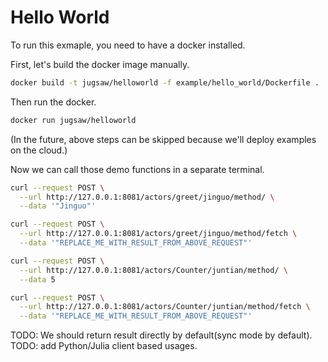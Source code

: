 # Hello World

To run this exmaple, you need to have a docker installed.

First, let's build the docker image manually.

```bash
docker build -t jugsaw/helloworld -f example/hello_world/Dockerfile .
```

Then run the docker.

```bash
docker run jugsaw/helloworld
```

(In the future, above steps can be skipped because we'll deploy examples on the cloud.)

Now we can call those demo functions in a separate terminal.

```bash
curl --request POST \
  --url http://127.0.0.1:8081/actors/greet/jinguo/method/ \
  --data '"Jinguo"'

curl --request POST \
  --url http://127.0.0.1:8081/actors/greet/jinguo/method/fetch \
  --data '"REPLACE_ME_WITH_RESULT_FROM_ABOVE_REQUEST"'

curl --request POST \
  --url http://127.0.0.1:8081/actors/Counter/juntian/method/ \
  --data 5

curl --request POST \
  --url http://127.0.0.1:8081/actors/Counter/juntian/method/fetch \
  --data '"REPLACE_ME_WITH_RESULT_FROM_ABOVE_REQUEST"'
```

TODO: We should return result directly by default(sync mode by default).
TODO: add Python/Julia client based usages.